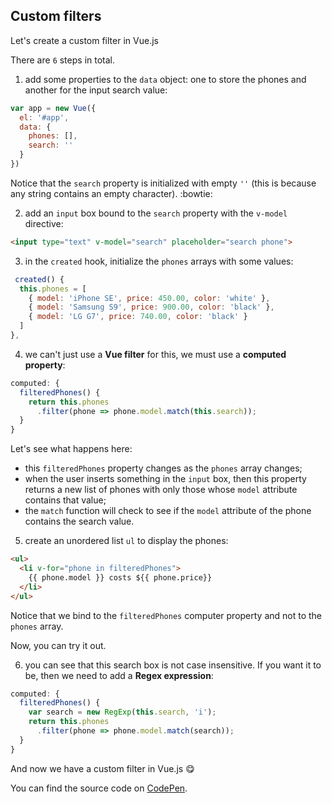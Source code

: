 ## Custom filters

Let's create a custom filter in Vue.js

There are `6` steps in total.

1. add some properties to the `data` object: one to store the phones and another for the input search value:

``` js
var app = new Vue({
  el: '#app',
  data: {
    phones: [],
    search: ''
  }
})
```

Notice that the `search` property is initialized with empty `''` (this is because any string contains an empty character). :bowtie:

2. add an `input` box bound to the `search` property with the `v-model` directive:

``` html
<input type="text" v-model="search" placeholder="search phone">
```

3. in the `created` hook, initialize the `phones` arrays with some values:

``` js
 created() {
  this.phones = [
    { model: 'iPhone SE', price: 450.00, color: 'white' },
    { model: 'Samsung S9', price: 900.00, color: 'black' },
    { model: 'LG G7', price: 740.00, color: 'black' }
  ]
},
```

4. we can't just use a **Vue filter** for this, we must use a **computed property**:

``` js
computed: {
  filteredPhones() {
    return this.phones
      .filter(phone => phone.model.match(this.search));
  }
}
```

Let's see what happens here: 
- this `filteredPhones` property changes as the `phones` array changes;
- when the user inserts something in the `input` box, then this property returns a new list of phones with only those whose `model` attribute contains that value;
- the `match` function will check to see if the `model` attribute of the phone contains the search value.

5. create an unordered list `ul` to display the phones:

``` html
<ul>
  <li v-for="phone in filteredPhones">
    {{ phone.model }} costs ${{ phone.price}}
  </li>
</ul>
```

Notice that we bind to the `filteredPhones` computer property and not to the `phones` array.

Now, you can try it out.

6. you can see that this search box is not case insensitive. If you want it to be, then we need to add a **Regex expression**:

``` js {3, 5}
computed: {
  filteredPhones() {
    var search = new RegExp(this.search, 'i');
    return this.phones
      .filter(phone => phone.model.match(search));
  }
}
```

And now we have a custom filter in Vue.js :yum:

You can find the source code on [CodePen](https://codepen.io/danielsimi/pen/YLdPrd).
